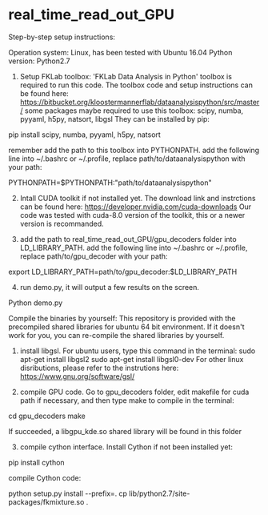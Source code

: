 # real_time_read_out_GPU

Step-by-step setup instructions:

Operation system: Linux, has been tested with Ubuntu 16.04
Python version: Python2.7

1. Setup FKLab toolbox:
'FKLab Data Analysis in Python' toolbox is required to run this code.
The toolbox code and setup instructions can be found here:
https://bitbucket.org/kloostermannerflab/dataanalysispython/src/master/
some packages maybe required to use this toolbox:
scipy, numba, pyyaml, h5py, natsort, libgsl
They can be installed by pip:

pip install scipy, numba, pyyaml, h5py, natsort

remember add the path to this toolbox into PYTHONPATH.
add the following line into ~/.bashrc or ~/.profile, replace path/to/dataanalysispython with your path:

PYTHONPATH=$PYTHONPATH:"path/to/dataanalysispython"

2. Intall CUDA toolkit if not installed yet.
The download link and instrctions can be found here: 
https://developer.nvidia.com/cuda-downloads
Our code was tested with cuda-8.0 version of the toolkit, this or a newer version is recommanded.

3. add the path to real_time_read_out_GPU/gpu_decoders folder into LD_LIBRARY_PATH.
add the following line into ~/.bashrc or ~/.profile, replace path/to/gpu_decoder with your path:

export LD_LIBRARY_PATH=path/to/gpu_decoder:$LD_LIBRARY_PATH

4. run demo.py, it will output a few results on the screen.

Python demo.py


Compile the binaries by yourself:
This repository is provided with the precompiled shared libraries for ubuntu 64 bit environment. 
If it doesn't work for you, you can re-compile the shared libraries by yourself.

1. install libgsl.
For ubuntu users, type this command in the terminal:
sudo apt-get install libgsl2
sudo apt-get install libgsl0-dev
For other linux disributions, please refer to the instrutions here:
https://www.gnu.org/software/gsl/

2. compile GPU code.
Go to gpu_decoders folder, edit makefile for cuda path if necessary, and then type make to compile in the terminal:

cd gpu_decoders
make

If succeeded, a libgpu_kde.so shared library will be found in this folder

3. compile cython interface.
Install Cython if not been installed yet:

pip install cython

compile Cython code:

python setup.py install --prefix=.
cp lib/python2.7/site-packages/fkmixture.so .





